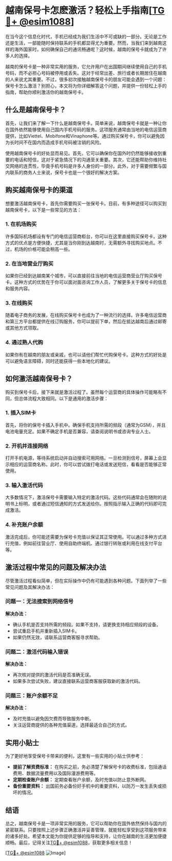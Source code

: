 # 越南保号卡怎麽激活？轻松上手指南[[TG💪+ @esim1088](https://t.me/s/esim1088)]

在当今这个信息化时代，手机已经成为我们生活中不可或缺的一部分。无论是工作还是生活，一部能随时保持联系的手机都显得尤为重要。然而，当我们来到越南这样的海外国家时，如何确保自己的通讯畅通呢？这时候，越南的保号卡就成为了许多人的选择。

越南的保号卡是一种非常实用的服务，它允许用户在出国期间继续使用自己的手机号码，而不必担心号码被停用或丢失。这对于经常出差、旅行或者长期居住在越南的人来说尤其重要。不过，很多初次接触越南保号卡的朋友可能会遇到一个问题：保号卡怎么激活？别担心，本文将为你详细解答这个问题，并提供一份轻松上手的指南，帮助你顺利激活你的越南保号卡。

## 什么是越南保号卡？

首先，让我们来了解一下什么是越南保号卡。简单来说，越南保号卡就是一种让你在国外依然能够使用自己国内手机号码的服务。这项服务通常由当地的电信运营商提供，比如Viettel、Mobifone和Vinaphone等。通过购买保号卡，你可以避免因为长时间不在国内而造成手机号码被注销的风险。

使用越南保号卡的好处显而易见。首先，它可以确保你在国外时仍然能够接收到重要的电话和短信，这对于紧急情况下的沟通至关重要。其次，它还能帮助你维持社交网络的连贯性，毕竟手机号码是许多人身份的一部分。此外，对于需要频繁与国内联系的商务人士来说，保号卡也是一个很好的解决方案。

## 购买越南保号卡的渠道

想要激活越南保号卡，首先你需要购买一张保号卡。目前，有多种途径可以购买到越南保号卡，以下是一些常见的方法：

### 1. 在机场购买

许多国际机场都设有专门的电信运营商柜台，你可以在这里直接购买保号卡。这种方式的优点是方便快捷，尤其是当你刚到达越南时，无需额外寻找购买地点。不过，机场的价格可能会稍高一些。

### 2. 在当地营业厅购买

如果你已经到达越南某个城市，可以直接前往当地的电信运营商营业厅购买保号卡。这种方式的优势在于你可以面对面咨询工作人员，了解更多关于保号卡的信息和服务内容。

### 3. 在线购买

随着电子商务的发展，在线购买保号卡也成为了一种流行的选择。许多电信运营商和第三方平台都提供在线订购服务，你可以提前下单，然后在抵达越南后通过邮寄或其他方式领取。

### 4. 通过熟人代购

如果你有在越南的朋友或亲戚，也可以请他们帮忙代购保号卡。这种方式的好处是可以避免语言障碍，同时还能获得一些本地化的建议。

## 如何激活越南保号卡？

购买到保号卡后，接下来就是激活过程了。虽然每个运营商的具体操作可能略有不同，但总体流程大致相同。以下是通用的激活步骤：

### 1. 插入SIM卡

首先，将你的保号卡插入手机中。确保手机支持所需的频段（通常为GSM），并且电池电量充足。如果不确定手机是否兼容，请查阅说明书或咨询专业人士。

### 2. 开机并连接网络

打开手机电源，等待系统启动并自动搜索可用网络。一旦检测到信号，屏幕上会显示相应的运营商名称。此时，你可以尝试拨打电话或发送短信，看看是否能够正常使用。

### 3. 输入激活代码

大多数情况下，激活保号卡需要输入特定的激活代码。这些代码通常会在随附的说明书上标明，或者通过短信通知的方式发送给你。按照指示输入正确的代码即可完成激活。

### 4. 补充账户余额

激活完成后，你可能还需要为保号卡充值以保证其正常使用。可以通过多种方式进行充值，例如前往营业厅、使用自助终端机、通过银行转账或利用在线支付平台等。

## 激活过程中常见的问题及解决办法

尽管激活过程看似简单，但在实际操作中仍有可能遇到各种问题。下面列举了一些常见问题及其解决办法：

### 问题一：无法搜索到网络信号

**解决办法：**  
- 确认手机是否支持所需的频段。如果不支持，请更换支持相应频段的设备。
- 尝试重启手机并重新插入SIM卡。
- 如果仍然无效，请联系运营商客服寻求帮助。

### 问题二：激活代码输入错误

**解决办法：**  
- 再次核对提供的激活代码是否准确无误。
- 如果多次尝试失败，建议直接联系运营商客服获取新的激活代码。

### 问题三：账户余额不足

**解决办法：**  
- 及时充值以避免因欠费而导致服务中断。
- 关注运营商提供的各种充值渠道，选择最适合自己的方式。

## 实用小贴士

为了更好地享受保号卡带来的便利，这里有一些实用的小贴士供参考：

- **提前了解资费标准：** 在购买之前，务必清楚了解保号卡的收费标准，包括通话费用、数据流量费用以及国际漫游费用等。
- **定期检查账户余额：** 定期查看账户余额，及时充值以防止意外断网。
- **备份重要资料：** 出国前务必备份好手机中的重要资料，以防万一发生丢失或损坏的情况。

## 结语

总之，越南保号卡是一项非常实用的服务，它可以帮助你在国外依然保持与国内的紧密联系。只要按照上述步骤正确激活并妥善管理，就能轻松享受到这项服务带来的诸多好处。希望本文能为你提供足够的指导和支持，让你在越南的生活更加便捷顺畅。最后，记得关注[TG💪+ @esim1088](https://t.me/s/esim1088)，获取更多相关信息！

[[TG💪+ @esim1088](https://t.me/s/esim1088) ![Image](https://i.postimg.cc/4NQfJmqS/Snipaste-2025-05-13-00-14-12.png)]